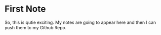 # First Note
So, this is qutie exciting.  My notes are going to appear here and then I can push them to my Github Repo.
